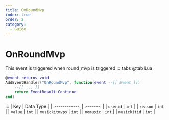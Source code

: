 ```yaml
---
title: OnRoundMvp
index: true
order: 2
category:
  - Guide
---
```


# OnRoundMvp
This event is triggered when round_mvp is triggered
::: tabs
@tab Lua
```lua
@event returns void
AddEventHandler("OnRoundMvp", function(event --[[ Event ]])
    --[[ ... ]]
    return EventResult.Continue
end)
```

:::
|       Key      | Data Type |
| :------------: | :-------: |
|    `userid`    |   `int`   |
|    `reason`    |   `int`   |
|     `value`    |   `int`   |
| `musickitmvps` |   `int`   |
|    `nomusic`   |   `int`   |
|  `musickitid`  |   `int`   |